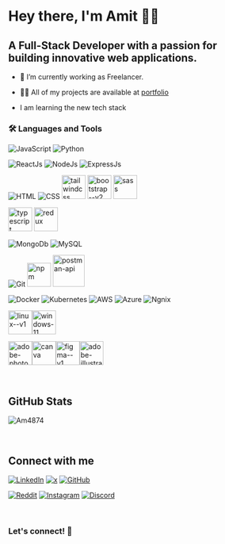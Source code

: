 # Hey there, I'm Amit 👋🏼

<!-- ### About Me -->

## A **Full-Stack Developer** with a passion for building innovative web applications.

<!-- I'm a passionate software developer with a love for creating innovative solutions. I have experience in various programming languages and technologies, and I'm always eager to learn more and take on new challenges. -->

- 🔭 I’m currently working as Freelancer.

- 👨‍💻 All of my projects are available at [portfolio](https://portfolio-amit-dev.vercel.app/)
- I am learning the new tech stack

<!-- - 📝 I regularly write articles on [hashnode.](hashnode.) -->

<!-- - 📫 How to reach me **amitmail12@mail.com** -->

<!-- - 📄 Know about my experiences [drivelink](drivelink) -->

<!-- - ⚡In My free time  -->

### 🛠 Languages and Tools

<!-- - **Languages**: Python, JavaScript
- **Web Development**: HTML, CSS, React, Node.js, ExpressJS,
- **Databases**: SQL, MongoDB
- **Tools**: Git, Docker, Kubernetes
- **Cloud**: AWS, Azure -->

<!-- ![Alt text](URL or path to image) -->

![JavaScript](https://img.icons8.com/pulsar-color/48/javascript.png)
![Python](https://img.icons8.com/color/48/python--v1.png)

![ReactJs](https://img.icons8.com/color/48/react-native.png)
![NodeJs](https://img.icons8.com/color/48/nodejs.png)
![ExpressJs](https://img.icons8.com/fluency/48/express-js.png)

![HTML](https://img.icons8.com/color/48/html-5--v1.png)
![CSS](https://img.icons8.com/fluency/48/css3.png)
<img width="48" height="48" src="https://img.icons8.com/color/48/tailwindcss.png" alt="tailwindcss"/>
<img width="48" height="48" src="https://img.icons8.com/color/48/bootstrap--v2.png" alt="bootstrap--v2"/>
<img width="48" height="48" src="https://img.icons8.com/color/48/sass.png" alt="sass"/>

<img width="48" height="48" src="https://img.icons8.com/color/48/typescript.png" alt="typescript"/>
<img width="48" height="48" src="https://img.icons8.com/color/48/redux.png" alt="redux"/>

![MongoDb](https://img.icons8.com/color/48/mongo-db.png)
![MySQL](https://img.icons8.com/color/48/mysql-logo.png)

![Git](https://img.icons8.com/color/48/git.png)
<img width="48" height="48" src="https://img.icons8.com/color/48/npm.png" alt="npm"/>
<img width="64" height="64" src="https://img.icons8.com/dusk/64/postman-api.png" alt="postman-api"/>

![Docker](https://img.icons8.com/fluency/48/docker.png)
![Kubernetes](https://img.icons8.com/color/48/kubernetes.png)
![AWS](https://img.icons8.com/color/48/amazon-web-services.png)
![Azure](https://img.icons8.com/fluency/48/azure-1.png)
![Ngnix](https://img.icons8.com/color/48/nginx.png)

<img width="48" height="48" src="https://img.icons8.com/color/48/linux--v1.png" alt="linux--v1"/><img width="48" height="48" src="https://img.icons8.com/fluency/48/windows-11.png" alt="windows-11"/>

<img width="48" height="48" src="https://img.icons8.com/color/48/adobe-photoshop--v1.png" alt="adobe-photoshop--v1"/><img width="48" height="48" src="https://img.icons8.com/color/48/canva.png" alt="canva"/><img width="48" height="48" src="https://img.icons8.com/color/48/figma--v1.png" alt="figma--v1"/><img width="48" height="48" src="https://img.icons8.com/color/48/adobe-illustrator--v1.png" alt="adobe-illustrator--v1"/>

<!-- **Projects:** -->
<!--
- **Portfolio Website:** [Link to your portfolio] - A showcase of my web development skills.
- **Weather App:** [Link to project] - A real-time weather application using React and OpenWeather API.
 -->

<br/>

## GitHub Stats

![Am4874](https://github-readme-stats.vercel.app/api?username=Am4874&show_icons=true&theme=radical)

<!-- <div align="center"><img src="https://github-readme-stats.vercel.app/api?username=Am4874&show_icons=true&count_private=true&hide_border=true" align="center" /></div> -->

<br/>

<!-- ## Contact Me

- **Email**: your.email@example.com
- **LinkedIn**: [Your LinkedIn Profile](https://www.linkedin.com/in/yourprofile)
- **Twitter**: [@yourtwitterhandle](https://twitter.com/yourtwitterhandle) -->

## Connect with me

<!-- <div align="center">
<a href="https://github.com/Am4874" target="_blank">
<img src=https://img.shields.io/badge/github-%2324292e.svg?&style=for-the-badge&logo=github&logoColor=white alt=github style="margin-bottom: 5px;" />
</a>
</div> -->

[![LinkedIn](https://img.shields.io/badge/LinkedIn-blue?style=flat&logo=linkedin&labelColor=blue)](https://www.linkedin.com/in/amit-ambedkar)
[![x](https://img.shields.io/twitter/follow/:user)](https://x.com/bugsbreaker)
[![GitHub](https://img.shields.io/badge/GitHub-black?style=flat&logo=github&labelColor=black)](https://github.com/Am4874)

[![Reddit](https://img.icons8.com/doodle/48/reddit--v4.png)](https://www.reddit.com/user/ErrorOwn9052/)
[![Instagram](https://img.icons8.com/fluency/48/instagram-new.png)]()
[![Discord](https://img.icons8.com/color/48/discord-logo.png)](https://discord.gg/YYdpxjXB)
[![]()]()

<br/>

<!-- Buy Me Coffee -->
<!-- <div align="center">
            <a href="https://www.buymeacoffee.com" target="_blank" style="display: inline-block;">
                <img
                    src=""
                    align="center"
                />
            </a>
</div>
<br /> -->

<!-- ## Social Media

[![LinkedIn](https://img.shields.io/badge/LinkedIn-blue?style=flat&logo=linkedin&labelColor=blue)](https://www.linkedin.com/in/yourprofile)
[![Twitter](https://img.shields.io/badge/Twitter-blue?style=flat&logo=twitter&labelColor=blue)](https://twitter.com/yourtwitterhandle)
[![GitHub](https://img.shields.io/badge/GitHub-black?style=flat&logo=github&labelColor=black)](https://github.com/yourusername) -->

### **Let's connect! 🙌**
